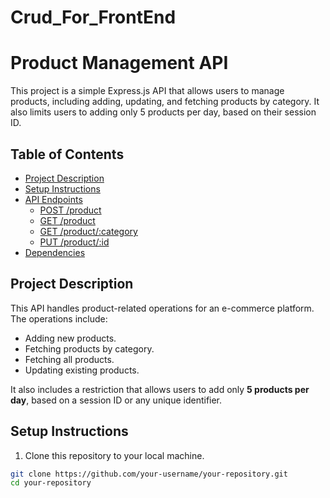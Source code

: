 # Crud_For_FrontEnd

# Product Management API

This project is a simple Express.js API that allows users to manage products, including adding, updating, and fetching products by category. It also limits users to adding only 5 products per day, based on their session ID.

## Table of Contents
- [Project Description](#project-description)
- [Setup Instructions](#setup-instructions)
- [API Endpoints](#api-endpoints)
  - [POST /product](#post-product)
  - [GET /product](#get-all-products)
  - [GET /product/:category](#get-products-by-category)
  - [PUT /product/:id](#update-product)
- [Dependencies](#dependencies)

## Project Description

This API handles product-related operations for an e-commerce platform. The operations include:
- Adding new products.
- Fetching products by category.
- Fetching all products.
- Updating existing products.

It also includes a restriction that allows users to add only **5 products per day**, based on a session ID or any unique identifier.

## Setup Instructions

1. Clone this repository to your local machine.

```bash
git clone https://github.com/your-username/your-repository.git
cd your-repository
